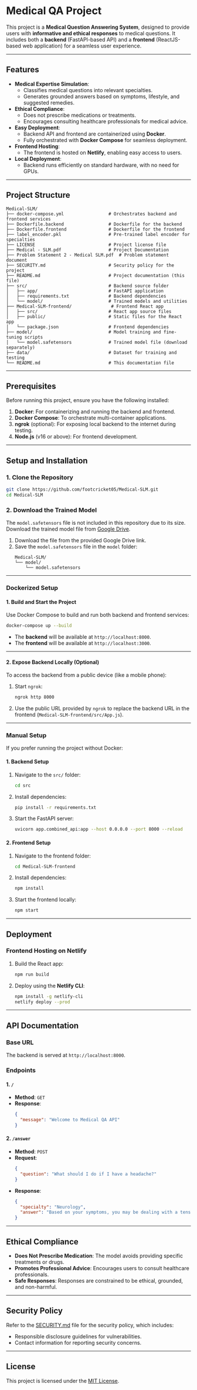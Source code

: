 # Medical QA Project

This project is a **Medical Question Answering System**, designed to provide users with **informative and ethical responses** to medical questions. It includes both a **backend** (FastAPI-based API) and a **frontend** (ReactJS-based web application) for a seamless user experience.

---

## Features

- **Medical Expertise Simulation**:
  - Classifies medical questions into relevant specialties.
  - Generates grounded answers based on symptoms, lifestyle, and suggested remedies.
- **Ethical Compliance**:
  - Does not prescribe medications or treatments.
  - Encourages consulting healthcare professionals for medical advice.
- **Easy Deployment**:
  - Backend API and frontend are containerized using **Docker**.
  - Fully orchestrated with **Docker Compose** for seamless deployment.
- **Frontend Hosting**:
  - The frontend is hosted on **Netlify**, enabling easy access to users.
- **Local Deployment**:
  - Backend runs efficiently on standard hardware, with no need for GPUs.

---

## Project Structure

```plaintext
Medical-SLM/
├── docker-compose.yml                 # Orchestrates backend and frontend services
├── Dockerfile.backend                 # Dockerfile for the backend
├── Dockerfile.frontend                # Dockerfile for the frontend
├── label_encoder.pkl                  # Pre-trained label encoder for specialties
├── LICENSE                            # Project license file
├── Medical - SLM.pdf                  # Project Documentation
├── Problem Statement 2 - Medical SLM.pdf  # Problem statement document
├── SECURITY.md                        # Security policy for the project
├── README.md                          # Project documentation (this file)
├── src/                               # Backend source folder
│   ├── app/                           # FastAPI application
│   ├── requirements.txt               # Backend dependencies
│   └── model/                         # Trained models and utilities
├── Medical-SLM-frontend/               # Frontend React app
│   ├── src/                           # React app source files
│   ├── public/                        # Static files for the React app
│   └── package.json                   # Frontend dependencies
├── model/                             # Model training and fine-tuning scripts
│   └── model.safetensors              # Trained model file (download separately)
├── data/                              # Dataset for training and testing
└── README.md                          # This documentation file
```

---

## Prerequisites

Before running this project, ensure you have the following installed:

1. **Docker**: For containerizing and running the backend and frontend.
2. **Docker Compose**: To orchestrate multi-container applications.
3. **ngrok** (optional): For exposing local backend to the internet during testing.
4. **Node.js** (v16 or above): For frontend development.

---

## Setup and Installation

### 1. Clone the Repository

```bash
git clone https://github.com/footcricket05/Medical-SLM.git
cd Medical-SLM
```

### 2. Download the Trained Model

The `model.safetensors` file is not included in this repository due to its size. Download the trained model file from [Google Drive](https://drive.google.com/drive/folders/1PgTasOUeE2AMugYG7zI1h7sygAOvfMRv?usp=sharing).

1. Download the file from the provided Google Drive link.
2. Save the `model.safetensors` file in the `model` folder:
   ```plaintext
   Medical-SLM/
   └── model/
       └── model.safetensors
   ```

---

### Dockerized Setup

#### 1. Build and Start the Project

Use Docker Compose to build and run both backend and frontend services:

```bash
docker-compose up --build
```

- The **backend** will be available at `http://localhost:8000`.
- The **frontend** will be available at `http://localhost:3000`.

---

#### 2. Expose Backend Locally (Optional)

To access the backend from a public device (like a mobile phone):

1. Start `ngrok`:
   ```bash
   ngrok http 8000
   ```
2. Use the public URL provided by `ngrok` to replace the backend URL in the frontend (`Medical-SLM-frontend/src/App.js`).

---

### Manual Setup

If you prefer running the project without Docker:

#### 1. Backend Setup

1. Navigate to the `src/` folder:
   ```bash
   cd src
   ```
2. Install dependencies:
   ```bash
   pip install -r requirements.txt
   ```
3. Start the FastAPI server:
   ```bash
   uvicorn app.combined_api:app --host 0.0.0.0 --port 8000 --reload
   ```

#### 2. Frontend Setup

1. Navigate to the frontend folder:
   ```bash
   cd Medical-SLM-frontend
   ```
2. Install dependencies:
   ```bash
   npm install
   ```
3. Start the frontend locally:
   ```bash
   npm start
   ```

---

## Deployment

### Frontend Hosting on Netlify

1. Build the React app:
   ```bash
   npm run build
   ```
2. Deploy using the **Netlify CLI**:
   ```bash
   npm install -g netlify-cli
   netlify deploy --prod
   ```

---

## API Documentation

### Base URL

The backend is served at `http://localhost:8000`.

### Endpoints

#### 1. `/`
- **Method**: `GET`
- **Response**:
  ```json
  {
    "message": "Welcome to Medical QA API"
  }
  ```

#### 2. `/answer`
- **Method**: `POST`
- **Request**:
  ```json
  {
    "question": "What should I do if I have a headache?"
  }
  ```
- **Response**:
  ```json
  {
    "specialty": "Neurology",
    "answer": "Based on your symptoms, you may be dealing with a tension headache. Some home remedies include resting and using a cold compress. Consider consulting a neurologist."
  }
  ```

---

## Ethical Compliance

- **Does Not Prescribe Medication**: The model avoids providing specific treatments or drugs.
- **Promotes Professional Advice**: Encourages users to consult healthcare professionals.
- **Safe Responses**: Responses are constrained to be ethical, grounded, and non-harmful.

---

## Security Policy

Refer to the [SECURITY.md](SECURITY.md) file for the security policy, which includes:
- Responsible disclosure guidelines for vulnerabilities.
- Contact information for reporting security concerns.

---

## License

This project is licensed under the [MIT License](LICENSE).

